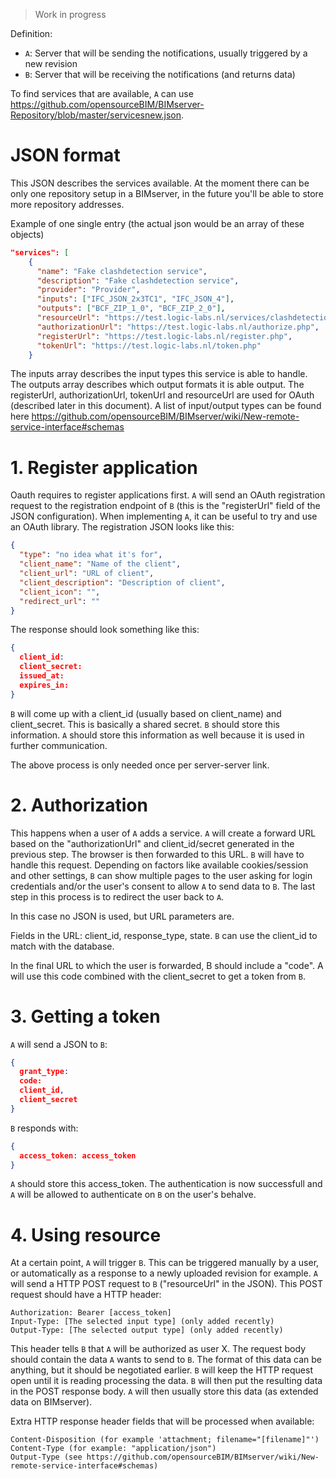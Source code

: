> Work in progress

Definition:
- `A`: Server that will be sending the notifications, usually triggered by a new revision
- `B`: Server that will be receiving the notifications (and returns data)

To find services that are available, `A` can use https://github.com/opensourceBIM/BIMserver-Repository/blob/master/servicesnew.json.

# JSON format
This JSON describes the services available. At the moment there can be only one repository setup in a BIMserver, in the future you'll be able to store more repository addresses.

Example of one single entry (the actual json would be an array of these objects)
```json
"services": [
    {
      "name": "Fake clashdetection service",
      "description": "Fake clashdetection service",
      "provider": "Provider",
      "inputs": ["IFC_JSON_2x3TC1", "IFC_JSON_4"],
      "outputs": ["BCF_ZIP_1_0", "BCF_ZIP_2_0"],
      "resourceUrl": "https://test.logic-labs.nl/services/clashdetection.php",
      "authorizationUrl": "https://test.logic-labs.nl/authorize.php",
      "registerUrl": "https://test.logic-labs.nl/register.php",
      "tokenUrl": "https://test.logic-labs.nl/token.php" 
    }
```

The inputs array describes the input types this service is able to handle. The outputs array describes which output formats it is able output. The registerUrl, authorizationUrl, tokenUrl and resourceUrl are used for OAuth (described later in this document). A list of input/output types can be found here https://github.com/opensourceBIM/BIMserver/wiki/New-remote-service-interface#schemas

# 1. Register application

Oauth requires to register applications first. `A` will send an OAuth registration request to the registration endpoint of `B` (this is the "registerUrl" field of the JSON configuration). When implementing `A`, it can be useful to try and use an OAuth library. The registration JSON looks like this:

```json
{
  "type": "no idea what it's for",
  "client_name": "Name of the client",
  "client_url": "URL of client",
  "client_description": "Description of client",
  "client_icon": "",
  "redirect_url": ""
}
```

The response should look something like this:
```json
{
  client_id: 
  client_secret:
  issued_at:
  expires_in:
}
```

`B` will come up with a client_id (usually based on client_name) and client_secret. This is basically a shared secret. `B` should store this information. `A` should store this information as well because it is used in further communication.

The above process is only needed once per server-server link.

# 2. Authorization

This happens when a user of `A` adds a service. `A` will create a forward URL based on the "authorizationUrl" and client_id/secret generated in the previous step. The browser is then forwarded to this URL. `B` will have to handle this request. Depending on factors like available cookies/session and other settings, `B` can show multiple pages to the user asking for login credentials and/or the user's consent to allow `A` to send data to `B`. The last step in this process is to redirect the user back to `A`.

In this case no JSON is used, but URL parameters are.

Fields in the URL:
client_id, response_type, state. `B` can use the client_id to match with the database.

In the final URL to which the user is forwarded, B should include a "code". A will use this code combined with the client_secret to get a token from `B`.

# 3. Getting a token
`A` will send a JSON to `B`:
```json
{
  grant_type:
  code:
  client_id,
  client_secret
}
```

`B` responds with:
```json
{
  access_token: access_token
}
```

`A` should store this access_token. The authentication is now successfull and `A` will be allowed to authenticate on `B` on the user's behalve.

# 4. Using resource
At a certain point, `A` will trigger `B`. This can be triggered manually by a user, or automatically as a response to a newly uploaded revision for example. `A` will send a HTTP POST request to `B` ("resourceUrl" in the JSON). This POST request should have a HTTP header:
```
Authorization: Bearer [access_token]
Input-Type: [The selected input type] (only added recently)
Output-Type: [The selected output type] (only added recently)
```

This header tells `B` that `A` will be authorized as user X.
The request body should contain the data `A` wants to send to `B`. The format of this data can be anything, but it should be negotiated earlier. `B` will keep the HTTP request open until it is reading processing the data. `B` will then put the resulting data in the POST response body. `A` will then usually store this data (as extended data on BIMserver).

Extra HTTP response header fields that will be processed when available:
```
Content-Disposition (for example 'attachment; filename="[filename]"')
Content-Type (for example: "application/json")
Output-Type (see https://github.com/opensourceBIM/BIMserver/wiki/New-remote-service-interface#schemas)
```